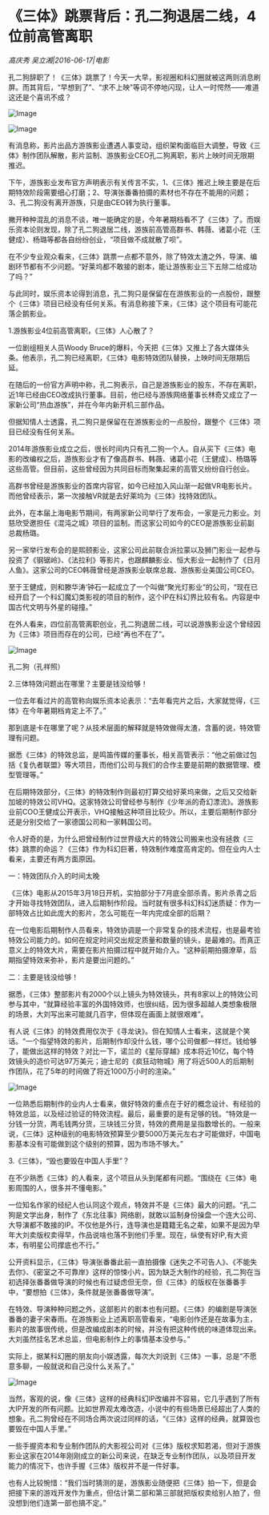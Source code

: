 # 《三体》跳票背后：孔二狗退居二线，4位前高管离职

*高庆秀 吴立湘|2016-06-17|电影*

孔二狗辞职了！《三体》跳票了！今天一大早，影视圈和科幻圈就被这两则消息刷屏。而其背后，“早想到了”、“求不上映”等词不停地闪现，让人一时愕然——难道这还是个喜讯不成？

![Image](http://p3.pstatp.com/large/31f30000faee74732f8d)

![Image](http://p3.pstatp.com/large/31f10000f7ecb02b13d8)

有消息称，影片出品方游族影业遭遇人事变动，组织架构面临巨大调整，导致《三体》制作团队解散，影片监制、游族影业CEO孔二狗离职，影片上映时间无限期推迟。

下午，游族影业发布官方声明表示有关传言不实，1、《三体》推迟上映主要是在后期特效阶段需要细心打磨；2、导演张番番拍摄的素材也不存在不能用的问题；3、孔二狗没有离开游族，只是由CEO转为执行董事。

撇开种种混乱的消息不谈，唯一能确定的是，今年暑期档看不了《三体》了。而娱乐资本论则发现，除了孔二狗退居二线，游族前高管高群书、韩薇、诸葛小花（王健成）、杨璐等都各自纷纷创业，“项目做不成就散了呗”。

在不少专业观众看来，《三体》跳票一点都不意外，除了特效太渣之外，导演、编剧环节都有不少问题。“好莱坞都不敢接的剧本，能让游族影业三下五除二给成功了吗？”

与此同时，娱乐资本论得到消息，孔二狗只是保留在在游族影业的一点股份，跟整个《三体》项目已经没有任何关系。有消息称接下来，《三体》这个项目有可能花落企鹅影业。

1.游族影业4位前高管离职，《三体》人心散了？

一位剧组相关人员Woody Bruce的爆料，今天把《三体》又推上了各大媒体头条。他表示，孔二狗已经离职，《三体》电影特效团队替换，上映时间无限期后延。

在随后的一份官方声明中称，孔二狗表示，自己是游族影业的股东，不存在离职，近1年已经由CEO改成执行董事。目前，他已经与游族网络董事长林奇又成立了一家新公司“热血游族”，并在今年内新开机三部作品。

但据知情人士透露，孔二狗只是保留在在游族影业的一点股份，跟整个《三体》项目已经没有任何关系。

2014年游族影业成立之后，很长时间内只有孔二狗一个人。自从买下《三体》电影的改编权之后，游族影业才有了像高群书、韩薇、诸葛小花（王健成）、杨璐等这些高管。但目前，这些曾经因为共同目标而聚集起来的高管又纷纷自行创业。

高群书曾经是游族影业的首席内容官，如今已经加入风山渐一起做VR电影长片。而他曾经表示，第一次接触VR就是去好莱坞为《三体》找特效团队。

此外，在本届上海电影节期间，有两家新公司举行了发布会，一家是元力影业。刘慈欣受邀担任《混沌之城》项目的监制。而这家公司如今的CEO是游族影业前副总裁杨璐。

另一家举行发布会的是熙颐影业，这家公司此前联合派拉蒙以及狮门影业一起参与投资了《钢锯岭》、《法拉利》等影片，也跟麒麟影业、恒大影业一起制作了《日月人鱼》。这家公司的CEO韩薇曾经是游族影业联席总裁、游族影业美国公司CEO。

至于王健成，则和滕华涛‘钟石一起成立了一个叫做“聚光灯影业“的公司，“现在已经开启了一个科幻魔幻类影视的项目的制作，这个IP在科幻界比较有名。内容是中国古代文明与外星的碰撞。”

在外人看来，四位前高管离职创业，孔二狗退居二线，可以说游族影业这个曾经因为《三体》项目而存在的公司，已经“再也不在了”。

![Image](http://p2.pstatp.com/large/3201000026d456c550c6)

孔二狗（孔祥照）

2.三体特效问题出在哪里？主要是钱没给够！

一位去年看过片的高管称向娱乐资本论表示：“去年看完片之后，大家就觉得，《三体》在今年暑期档肯定上不了。”

那到底是卡在哪里了呢？从技术层面的解释就是特效做得太渣，含蓄的说，特效管理有问题。

据悉《三体》的特效总监，是鸣笛传媒的董事长，相关高管表示：“他之前做过包括《复仇者联盟》等大项目，而他们公司与我们的合作主要是前期的数据管理、模型管理等。”

在后期特效部分，《三体》的特效制作则最初打算交给好莱坞来做，之后又交给新加坡的特效公司VHQ。这家特效公司曾经参与制作《少年派的奇幻漂流》。游族影业前COO王健成公开表示，VHQ接触这种项目比较少。所以，主要后期制作部分还是分别交给了一家德国公司和一家韩国公司。

令人好奇的是，为什么把曾经制作过世界级大片的特效公司搬来也没有拯救《三体》跳票的命运？《三体》作为科幻巨著，特效制作难度高肯定的。但在业内人士看来，主要还有两方面原因。

一：特效团队介入的时间太晚

《三体》电影从2015年3月18日开机，实拍部分于7月底全部杀青。影片杀青之后才开始寻找特效团队，进入后期制作阶段。当时就有很多科幻科幻迷质疑：作为一部特效占比如此庞大的影片，怎么可能在一年内完成全部的后期？

在一位电影后期制作人员看来，特效协调是一个非常复杂的技术流程，也是最考验特效公司能力的。如何在规定时间交出规定质量和数量的镜头，是最难的。而真正意义上的特效大片，需要在影片拍摄过程中就开始介入。“这种前期拍摄潦草，后期指望特效来弥补，影片是要出问题的。”

二：主要是钱没给够！

据悉，《三体》整部影片有2000个以上镜头为特效镜头，共有8家以上的特效公司参与其中，“就算经验丰富的外国特效师，也很纠结，因为很多超越人类想象极限的场景，大刘写出来可能就几百字，但体现在画面上就很艰难”。

有人说《三体》的特效费用仅次于《寻龙诀》。但在知情人士看来，这就是个笑话。“一个指望特效的影片，后期制作却没什么钱，哪个公司做都一样烂。钱给够了，能做出这样的特效？对比一下，诺兰的《星际穿越》成本将近10亿，每个特效镜头的造价可达97万美元；迪士尼的《疯狂动物城》用了将近500人的后期制作团队，花了5年的时间做了将近1000万小时的渲染。”

![Image](http://p2.pstatp.com/large/3201000026d3d084c591)

一位熟悉后期制作的业内人士看来，做好特效的重点在于好的概念设计、有经验的特效总监，以及经过验证的特效流程。最后，最重要的是有足够的钱。“特效是一分钱一分货，两毛钱两分货，三块钱三分货，特效的费用是呈指数增长的。一般来说，《三体》这种级别的电影特效预算至少要5000万美元左右才可能做好，中国电影基本没有可能做到这个级别的预算，因为市场不够大。”

3.《三体》，“毁也要毁在中国人手里”？

在不少熟悉《三体》的人看来，这个项目从头到尾都有问题。“围绕在《三体》电影周围的人，很多并不懂电影。”

一位知名作家的经纪人也认同这个观点，特效并不是《三体》最大的问题。“孔二狗是文学出身，制作了《东北往事》网络剧，就敢以监制身份操盘一个连大公司、大导演都不敢接的IP。不仅他是外行，连导演也是籍籍无名之辈，如果不是因为早年大刘卖版权卖得早，作品说啥也落不到他们手里。现在，纵使有好IP,有大资本，有明星公司撑底也不行。”

公开资料显示，《三体》导演张番番此前一直拍摄像《迷失之不可告人》、《不能失去你》、《密室之不可靠岸》这样的惊悚小片。因为缺乏大制作的经验，孔二狗在当初选择张番番做导演的时候也有过疑虑但无奈，但《三体》的版权在张番番手中，“要想拍《三体》，条件就是张番番做导演”。

在特效、导演种种问题之外，这部影片的剧本也有问题。《三体》的编剧是导演张番番的妻子宋春雨。在游族影业上述离职高管看来，“电影创作还是在故事为主，影片的故事很传统，但是改编成剧本的时候，并没有把这种传统的味道体现出来。大刘虽然挂名艺术总监，但电影制作上的事情基本没参与。”

实际上，据某科幻圈的朋友向小娱透露，每次大刘说到《三体》一事，总是“不愿意多聊，一般就说和自己没什么关系了。”

![Image](http://p2.pstatp.com/large/31f20004e20e7b4ab083)

当然，客观的说，像《三体》这样的经典科幻IP改编并不容易，它几乎遇到了所有大IP开发的所有问题。比如世界观太难改造，小说中的有些场景已经超出了人类的想象。孔二狗曾经在不同场合两次说过同样的话，“《三体》这样的经典，就算毁也要毁在中国人手里。”

一些手握资本和专业制作团队的大影视公司对《三体》版权求知若渴，但对于游族影业这家在2014年刚刚成立的新公司来说，在缺乏专业制作团队，以及项目开发能力的情况下，也许手握《三体》版权并不是一件好事。

也有人比较惋惜：“我们当时猜测的是，游族影业随便把《三体》拍一下，但是会把接下来的游戏开发作为重点，但估计第二部和第三部就把版权卖给别人拍了，但没想到他们连第一部也搞不定。”

